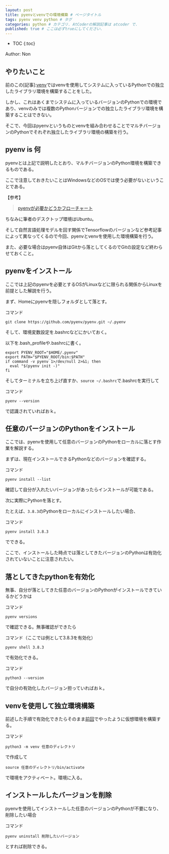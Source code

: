 ```yaml
---
layout: post
title: pyenvとvenvでの環境構築 # ページタイトル
tags: pyenv venv python # タグ
categories: python # カテゴリ. AtCoderの解説記事は atcoder で.
published: true # ここは必ずtrueにしてください.
---
```



* TOC
{:toc}

Author: Non　<!-- 自分の名前 -->

<!-- ↓↓↓↓↓ 記事内容 ↓↓↓↓↓ -->

## やりたいこと

前のこの[記事]:[venv]ではvenvを使用してシステムに入っているPythonでの独立したライブラリ環境を構築することをした。

しかし、これはあくまでシステムに入っているバージョンのPythonでの環境であり、venvのみでは複数のPythonバージョンでの独立したライブラリ環境を構築することはできない。

そこで、今回はpyenvというものとvenvを組み合わせることでマルチバージョンのPythonでそれぞれ独立したライブラリ環境の構築を行う。

## pyenv is 何

pyenvとは上記で説明したとおり、マルチバージョンのPython環境を構築できるものである。

ここで注意しておきたいことはWindowsなどのOSでは使う必要がないということである。

【参考】

> <a href="https://qiita.com/shibukawa/items/0daab479a2fd2cb8a0e7#%E5%89%8D%E6%8F%90%E7%9F%A5%E8%AD%98" target="_blank">pyenvが必要かどうかフローチャート</a>

ちなみに筆者のデスクトップ環境はUbuntu。

そして自然言語処理モデルを回す関係でTensorflowのバージョンなど参考記事によって異なってくるので今回、pyenvとvenvを使用した環境構築を行う。

また、必要な場合はpyenv自体はGitから落としてくるのでGitの設定など終わらせておくこと。

## pyenvをインストール

ここでは上記のpyenvを必要とするOSがLinuxなどに限られる関係からLinuxを前提とした解説を行う。

まず、Homeにpyenvを隠しフォルダとして落とす。

コマンド

```
git clone https://github.com/pyenv/pyenv.git ~/.pyenv
```

そして、環境変数設定を.bashrcなどにかいておく。

以下を.bash_profileや.bashrcに書く。

```
export PYENV_ROOT="$HOME/.pyenv"
export PATH="$PYENV_ROOT/bin:$PATH"
if command -v pyenv 1>/dev/null 2>&1; then
  eval "$(pyenv init -)"
fi

```

そしてターミナルを立ち上げ直すか、`source ~/.bashrc`で.bashrcを実行して

コマンド

```
pyenv --version
```

で認識されていればおｋ。

## 任意のバージョンのPythonをインストール

ここでは、pyenvを使用して任意のバージョンのPythonをローカルに落とす作業を解説する。

まずは、現在インストールできるPythonなどのバージョンを確認する。

コマンド

```
pyenv install --list
```

確認して自分が入れたいバージョンがあったらインストールが可能である。

次に実際にPythonを落とす。

たとえば、`3.8.3`のPythonをローカルにインストールしたい場合、

コマンド

```
pyenv install 3.8.3
```

でできる。

ここで、インストールした時点では落としてきたバージョンのPythonは有効化されていないことに注意されたい。

## 落としてきたpythonを有効化

無事、自分が落としてきた任意のバージョンのPythonがインストールできているかどうかは

コマンド

```
pyenv versions
```

で確認できる。無事確認ができたら

コマンド（ここでは例として3.8.3を有効化）

```
pyenv shell 3.8.3
```

で有効化できる。

コマンド

```
python3 --version
```

で自分の有効化したバージョン担っていればおｋ。

## venvを使用して独立環境構築

前述した手順で有効化できたらそのまま[前回][venv]でやったように仮想環境を構築する。

コマンド

```
python3 -m venv 任意のディレクトリ
```

で作成して

```
source 任意のディレクトリ/bin/activate
```

で環境をアクティベート。環境に入る。

## インストールしたバージョンを削除

pyenvを使用してインストールした任意のバージョンのPythonが不要になり、削除したい場合

コマンド

```
pyenv uninstall 削除したいバージョン
```

とすれば削除できる。




[venv]:{{"/python/python-venv/"|prepend:site.url}}